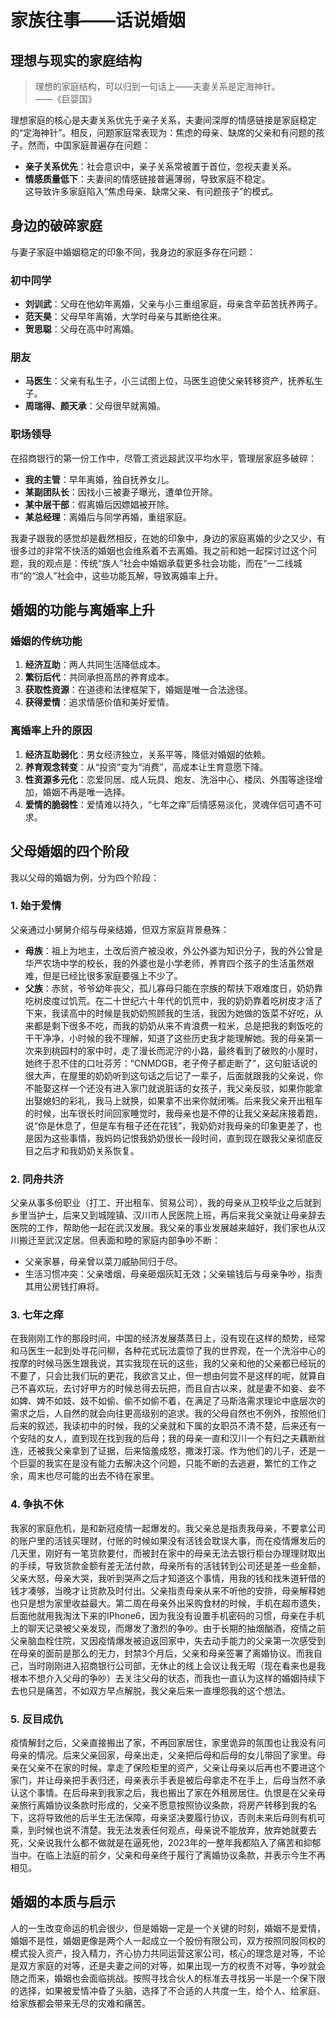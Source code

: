 # 家族往事——话说婚姻

## 理想与现实的家庭结构

> 理想的家庭结构，可以归到一句话上——夫妻关系是定海神针。  
> ——《巨婴国》

理想家庭的核心是夫妻关系优先于亲子关系，夫妻间深厚的情感链接是家庭稳定的“定海神针”。相反，问题家庭常表现为：焦虑的母亲、缺席的父亲和有问题的孩子。然而，中国家庭普遍存在问题：  
- **亲子关系优先**：社会意识中，亲子关系常被置于首位，忽视夫妻关系。  
- **情感质量低下**：夫妻间的情感链接普遍薄弱，导致家庭不稳定。  
这导致许多家庭陷入“焦虑母亲、缺席父亲、有问题孩子”的模式。

## 身边的破碎家庭

与妻子家庭中婚姻稳定的印象不同，我身边的家庭多存在问题：  

### 初中同学
- **刘训武**：父母在他幼年离婚，父亲与小三重组家庭，母亲含辛茹苦抚养两子。  
- **范天昊**：父母早年离婚，大学时母亲与其断绝往来。  
- **贺思聪**：父母在高中时离婚。

### 朋友
- **马医生**：父亲有私生子，小三试图上位，马医生迫使父亲转移资产，抚养私生子。  
- **周瑞得、颜天承**：父母很早就离婚。

### 职场领导
在招商银行的第一份工作中，尽管工资远超武汉平均水平，管理层家庭多破碎：  
- **我的主管**：早年离婚，独自抚养女儿。  
- **某副团队长**：因找小三被妻子曝光，遭单位开除。  
- **某中层干部**：假离婚后因嫖娼被开除。  
- **某总经理**：离婚后与同学再婚，重组家庭。

我妻子跟我的感觉却是截然相反，在她的印象中，身边的家庭离婚的少之又少，有很多过的非常不快活的婚姻也会维系着不去离婚。我之前和她一起探讨过这个问题，我的观点是：传统“族人”社会中婚姻承载更多社会功能，而在“一二线城市”的“浪人”社会中，这些功能瓦解，导致离婚率上升。

## 婚姻的功能与离婚率上升

### 婚姻的传统功能
1. **经济互助**：两人共同生活降低成本。  
2. **繁衍后代**：共同承担高昂的养育成本。  
3. **获取性资源**：在道德和法律框架下，婚姻是唯一合法途径。  
4. **获得爱情**：追求情感价值和美好爱情。

### 离婚率上升的原因
1. **经济互助弱化**：男女经济独立，关系平等，降低对婚姻的依赖。  
2. **养育观念转变**：从“投资”变为“消费”，高成本让生育意愿下降。  
3. **性资源多元化**：恋爱同居、成人玩具、炮友、洗浴中心、楼凤、外围等途径增加，婚姻不再是唯一选择。  
4. **爱情的脆弱性**：爱情难以持久，“七年之痒”后情感易淡化，灵魂伴侣可遇不可求。

## 父母婚姻的四个阶段

我以父母的婚姻为例，分为四个阶段：

### 1. 始于爱情
父亲通过小舅舅介绍与母亲结婚，但双方家庭背景悬殊：  
- **母族**：祖上为地主，土改后资产被没收，外公外婆为知识分子，我的外公曾是华严农场中学的校长，我的外婆也是小学老师，养育四个孩子的生活虽然艰难，但是已经比很多家庭要强上不少了。  
- **父族**：赤贫，爷爷幼年丧父，孤儿寡母只能在宗族的帮扶下艰难度日，奶奶靠吃树皮度过饥荒。在二十世纪六十年代的饥荒中，我的奶奶靠着吃树皮才活了下来，我读高中的时候是我奶奶照顾我的生活，我因为她做的饭菜不好吃，从来都是剩下很多不吃，而我的奶奶从来不肯浪费一粒米，总是把我的剩饭吃的干干净净，小时候的我不理解，知道了这些历史我才能理解她。我的母亲第一次来到桃园村的家中时，走了漫长而泥泞的小路，最终看到了破败的小屋时，她终于忍不住的口吐芬芳：“CNMDGB，老子侉子都走断了”，这句脏话说的很大声，在屋里的奶奶听到这句话之后记了一辈子，后面就跟我的父亲说，你不能娶这样一个还没有进入家门就说脏话的女孩子，我父亲反驳，如果你能拿出娶媳妇的彩礼，我马上就换，如果拿不出来你就闭嘴。后来我父亲开出租车的时候，出车很长时间回家睡觉时，我母亲也是不停的让我父亲起床接着跑，说“你是休息了，但是车有租子还在花钱”，我奶奶对我母亲的印象更差了，也是因为这些事情，我妈妈记恨我奶奶很长一段时间，直到现在跟我父亲彻底反目之后才和我奶奶关系恢复。

### 2. 同舟共济
父亲从事多份职业（打工、开出租车、贸易公司），我的母亲从卫校毕业之后就到乡里当护士，后来又到城隍镇、汉川市人民医院上班，再后来我父亲就让母亲辞去医院的工作，帮助他一起在武汉发展。我父亲的事业发展越来越好，我们家也从汉川搬迁至武汉定居。但表面和睦的家庭内部争吵不断：  
- 父亲家暴，母亲曾以菜刀威胁同归于尽。  
- 生活习惯冲突：父亲嗜烟，母亲砸烟灰缸无效；父亲输钱后与母亲争吵，指责其用公房钱打麻将。

### 3. 七年之痒
在我刚刚工作的那段时间，中国的经济发展蒸蒸日上，没有现在这样的颓势，经常和马医生一起到处寻花问柳，各种花式玩法震惊了我的世界观，在一个洗浴中心的按摩的时候马医生跟我说，其实我现在玩的这些，我的父亲和他的父亲都已经玩的不要了，只会比我们玩的更花，我欲言又止，但一想由何尝不是这样的呢，就算自己不喜欢玩，去讨好甲方的时候总得去玩把，而且自古以来，就是妻不如妾、妾不如婢、婢不如妓、妓不如偷、偷不如偷不着，在满足了马斯洛需求理论中底层次的需求之后，人自然的就会向往更高级别的追求。我的父母自然也不例外，按照他们后来的叙述，我读初中的时候，我的父亲就和下属的女职员不清不楚，后来还有一个安陆的女人，直到现在找到我的后母；我的母亲一直和汉川一个有妇之夫藕断丝连，还被我父亲拿到了证据，后来恼羞成怒，撒泼打滚。作为他们的儿子，还是一个巨婴的我实在是没有能力去解决这个问题，只能不断的去逃避，繁忙的工作之余，周末也尽可能的出去不待在家里。

### 4. 争执不休
我家的家庭危机，是和新冠疫情一起爆发的。我父亲总是指责我母亲，不要拿公司的账户里的活钱买理财，付账的时候如果没有活钱会耽误大事，而在疫情爆发后的几天里，刚好有一笔货款要付，而被封在家中的母亲无法去银行柜台办理理财取出的手续，导致货款金额有差无法付款，母亲所有的活钱转到公司还是差一些金额，父亲大怒，母亲大哭，我听到哭声之后才知道这个事情，用我的钱和找朱道轩借的钱才凑够，当晚才让货款及时付出。父亲指责母亲从来不听他的安排，母亲解释她也只是想为家里收益最大。第二周在母亲外出采购食材的时候，手机在超市遗失，后面他就用我淘汰下来的IPhone6，因为我没有设置手机密码的习惯，母亲在手机上的聊天记录被父亲发现，而爆发了激烈的争吵。由于长期的抽烟酗酒，疫情之前父亲脑血栓住院，又因疫情爆发被迫返回家中，失去动手能力的父亲第一次感受到在母亲的面前是那么的无力，封禁3个月后，父亲和母亲签署了离婚协议。而我自己，当时刚刚进入招商银行公司部，无休止的线上会议让我无暇（现在看来也是我根本不想介入父母的争吵）去关注父母的状态，而我也一直认为这样的婚姻持续下去也只是痛苦，不如双方早点解脱，我父亲后来一直埋怨我的这个想法。

### 5. 反目成仇
疫情解封之后，父亲直接搬出了家，不再回家居住，家里诡异的氛围也让我没有问母亲的情况。后来父亲回家，母亲出走，父亲把后母和后母的女儿带回了家里。母亲在父亲不在家的时候，拿走了保险柜里的资产，父亲让母亲以后再也不要进这个家门，并让母亲把手表归还，母亲表示手表是被后母拿走不在手上，后母当然不承认这个事情。在后母来到我家之后，我也搬出了家在外租房居住。仇恨是在父亲母亲旅行离婚协议条款时形成的，父亲不愿意按照协议条款，将房产转移到我的名下，这将导致他的后半生无法保障，母亲坚决要履行协议，否则未来后母则有机可乘，到时候也说不清楚。我无法发表任何观点，母亲说不能放弃，放弃她就要去死，父亲说我什么都不做就是在逼死他，2023年的一整年我都陷入了痛苦和抑郁当中。在临上法庭的前夕，父亲和母亲终于履行了离婚协议条款，并表示今生不再相见。


## 婚姻的本质与启示

人的一生改变命运的机会很少，但是婚姻一定是一个关键的时刻，婚姻不是爱情，婚姻不是性，婚姻更像是两个人一起成立一个股份有限公司，双方按照同股同权的模式投入资产，投入精力，齐心协力共同运营这家公司，核心的理念是对等，不论是双方家庭的对等，还是夫妻之间的对等，如果出现一方的权责不对等，争吵就会随之而来，婚姻也会面临挑战。按照寻找合伙人的标准去寻找另一半是一个保下限的选择，如果被爱情冲昏了头脑，选择了不合适的人共度一生，给个人、给家庭、给家族都会带来无尽的灾难和痛苦。
